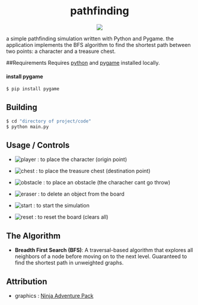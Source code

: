 <h1 align="center">pathfinding</h1>
<p align="center"><img src="https://github.com/t5avish/pathfinding/assets/96640086/cb13e48e-710f-4f9b-8a2a-1e4c3da93d06" /></p>

a simple pathfinding simulation written with Python and Pygame.
the application implements the BFS algorithm to find the shortest path between two points: a character and a treasure chest.

##Requirements
Requires [python](https://www.python.org/downloads/) and [pygame](https://www.pygame.org/) installed locally.


#### install pygame

```bash
$ pip install pygame
```

## Building

```bash
$ cd "directory of project/code"
$ python main.py
```


## Usage / Controls
* ![player](https://github.com/t5avish/pathfinding/assets/96640086/e8226123-ac9a-4126-aea1-8fcd80954fe3) : to place the character (origin point)

* ![chest](https://github.com/t5avish/pathfinding/assets/96640086/2355678e-4b97-4c2d-a352-137f07b70ed5) : to place the treasure chest (destination point)

* ![obstacle](https://github.com/t5avish/pathfinding/assets/96640086/99d6b32d-37cc-45cf-b80b-282863f4803b) : to place an obstacle (the characher cant go throw)

* ![eraser](https://github.com/t5avish/pathfinding/assets/96640086/1170d1e8-fbaf-4e34-a78e-9bc202bdd8bc) : to delete an object from the board

* ![start](https://github.com/t5avish/pathfinding/assets/96640086/7596a583-ae63-4e6c-a906-21baf1fb8f6f) : to start the simulation

* ![reset](https://github.com/t5avish/pathfinding/assets/96640086/9adac719-5a78-4a17-9af1-018713c09cec) : to reset the board (clears all)

## The Algorithm

* **Breadth First Search (BFS)**: A traversal-based algorithm that explores all neighbors of a node before moving on to the next level. Guaranteed to find the shortest path in unweighted graphs.

## Attribution
* graphics : [Ninja Adventure Pack](https://pixel-boy.itch.io/ninja-adventure-asset-pack)